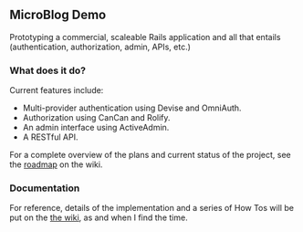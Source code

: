 ## MicroBlog Demo

Prototyping a commercial, scaleable Rails application and all that entails (authentication, authorization, admin, APIs, etc.)

### What does it do?

Current features include:

* Multi-provider authentication using Devise and OmniAuth.
* Authorization using CanCan and Rolify.
* An admin interface using ActiveAdmin.
* A RESTful API.

For a complete overview of the plans and current status of the project, see the [roadmap](https://github.com/jbrunton/microblog-demo/wiki/Roadmap) on the wiki.

### Documentation

For reference, details of the implementation and a series of How Tos will be put on the [the wiki](https://github.com/jbrunton/microblog-demo/wiki), as and when I find the time.
